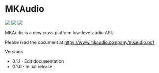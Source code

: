 # MKAudio
[![](https://img.shields.io/crates/v/mkaudio.svg)](https://crates.io/crates/mkaudio)
[![](https://img.shields.io/crates/l/mkaudio.svg)](https://crates.io/crates/mkaudio)
[![](https://docs.rs/mkaudio/badge.svg)](https://docs.rs/mkaudio/)

MKAudio is a new cross platform low-level audio API.

Please read the document at https://www.mkaudio.company/mkaudio.pdf

Versions
* 0.1.1 - Edit documentation
* 0.1.0 - Initial release